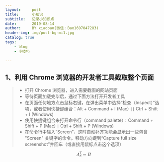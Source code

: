 ```yaml
---
layout:     post
title:      小知识 
subtitle:   记录小知识点
date:       2019-08-14
author:     BY xiaobao(微信：Bao1697047283)
header-img: img/post-bg-mi1.jpg
catalog: true
tags:
    - blog
    - 小技巧
   
---
```



## 1、利用 Chrome 浏览器的开发者工具截取整个页面


>* 打开 Chrome 浏览器，进入需要截图的网站页面
>* 等待页面加载完毕后，通过下面方法打开开发者工具
>* 在页面任何地方点击鼠标右键，在弹出菜单中选择“检查（Inspect）”选项，或者使用快捷键组合：Alt + Command + I (Mac) `||` Ctrl + Shift + I (Windows)
>* 使用快捷键组合来打开命令行（command palette）：Command + Shift + P (Mac) `|` Ctrl + Shift + P (Windows)
>* 在命令行中输入“Screen”，这时自动补齐功能会显示出一些包含 "Screen" 关键字的命令。移动方向键到“Capture full size screenshot”并回车（或直接用鼠标点击这个选项）
>


<math display="block">
    <msubsup><mi>A</mi> <mi>S</mi> <mi>T</mi></msubsup>
    <mo>=</mo>
    <mi>B</mi>
</math>


